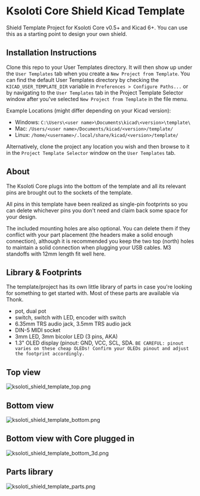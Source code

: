 # Ksoloti Core Shield Kicad Template

Shield Template Project for Ksoloti Core v0.5+ and Kicad 6+. You can use this as a starting point to design your own shield.

## Installation Instructions

Clone this repo to your User Templates directory. It will then show up under the `User Templates` tab when you create a `New Project from Template`. You can find the default User Templates directory by checking the `KICAD_USER_TEMPLATE_DIR` variable in `Preferences > Configure Paths...` or by navigating to the `User Templates` tab in the Project Template Selector window after you've selected `New Project from Template` in the file menu.

Example Locations (might differ depending on your Kicad version):
 * Windows: `C:\Users\<user name>\Documents\kicad\<version>\template\`
 * Mac: `/Users/<user name>/Documents/kicad/<version>/template/`
 * Linux: `/home/<username>/.local/share/kicad/<version>/template/`

Alternatively, clone the project any location you wish and then browse to it in the `Project Template Selector` window on the `User Templates` tab. 

## About

The Ksoloti Core plugs into the bottom of the template and all its relevant pins are brought out to the sockets of the template.

All pins in this template have been realized as single-pin footprints so you can delete whichever pins you don't need and claim back some space for your design.

The included mounting holes are also optional. You can delete them if they conflict with your part placement (the headers make a solid enough connection), although it is recommended you keep the two top (north) holes to maintain a solid connection when plugging your USB cables. M3 standoffs with 12mm length fit well here.

## Library & Footprints

The template/project has its own little library of parts in case you're looking for something to get started with. Most of these parts are available via Thonk.
* pot, dual pot
* switch, switch with LED, encoder with switch
* 6.35mm TRS audio jack, 3.5mm TRS audio jack
* DIN-5 MIDI socket
* 3mm LED, 3mm bicolor LED (3 pins, AKA)
* 1.3" OLED display (pinout: GND, VCC, SCL, SDA. `BE CAREFUL: pinout varies on these cheap OLEDs! Confirm your OLEDs pinout and adjust the footprint accordingly.`

## Top view

![ksoloti_shield_template_top.png](/raw/master/shield-template/meta/ksoloti_shield_template_top.png)


## Bottom view

![ksoloti_shield_template_bottom.png](/raw/master/shield-template/meta/ksoloti_shield_template_bottom.png)

## Bottom view with Core plugged in

![ksoloti_shield_template_bottom_3d.png](/raw/master/shield-template/meta/ksoloti_shield_template_bottom_3d.png)

## Parts library

![ksoloti_shield_template_parts.png](/raw/master/shield-template/meta/ksoloti_shield_template_parts.png)

